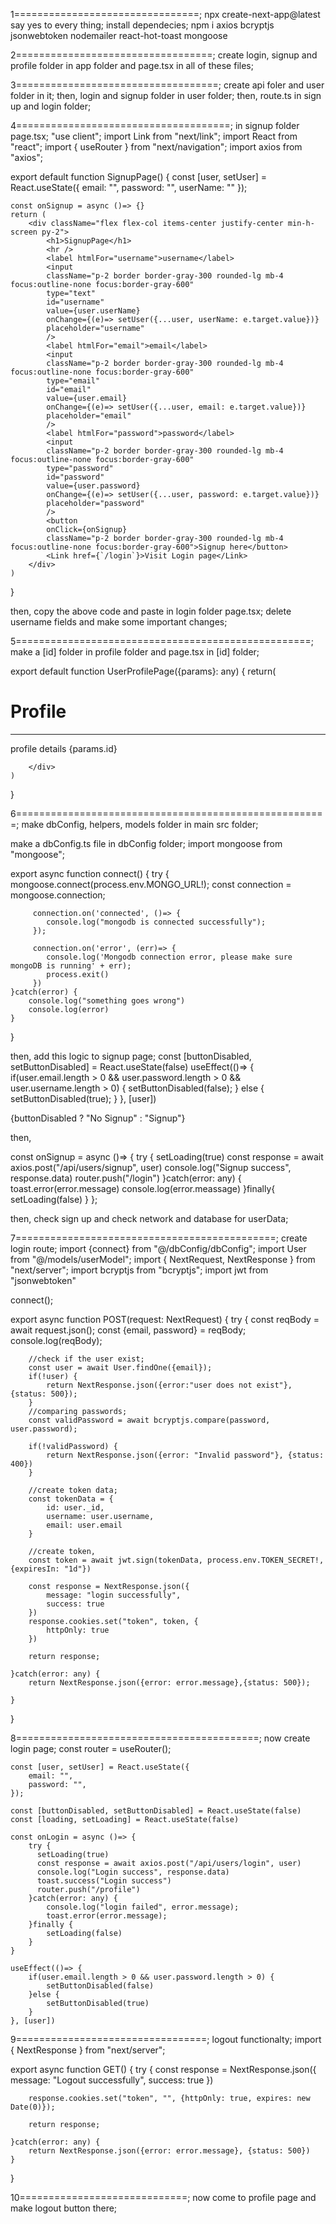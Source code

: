 1================================;
npx create-next-app@latest
say yes to every thing;
install dependecies;
npm i axios bcryptjs jsonwebtoken nodemailer react-hot-toast mongoose

2==================================;
create login, signup and profile folder in app folder and page.tsx in all of these files;

3===================================;
create api foler and user folder in it;
then, login and signup folder in user folder;
then, route.ts in sign up and login folder;


4=====================================;
in signup folder page.tsx;
"use client";
import Link from "next/link";
import React from "react";
import { useRouter } from "next/navigation";
import axios from "axios";

export default function SignupPage() {
    const [user, setUser] = React.useState({
        email: "",
        password: "",
        userName: ""
    });

    const onSignup = async ()=> {}
    return (
        <div className="flex flex-col items-center justify-center min-h-screen py-2">
            <h1>SignupPage</h1>
            <hr />
            <label htmlFor="username">username</label>
            <input
            className="p-2 border border-gray-300 rounded-lg mb-4 focus:outline-none focus:border-gray-600"
            type="text"
            id="username"
            value={user.userName}
            onChange={(e)=> setUser({...user, userName: e.target.value})}
            placeholder="username"
            />
            <label htmlFor="email">email</label>
            <input
            className="p-2 border border-gray-300 rounded-lg mb-4 focus:outline-none focus:border-gray-600"
            type="email"
            id="email"
            value={user.email}
            onChange={(e)=> setUser({...user, email: e.target.value})}
            placeholder="email"
            />
            <label htmlFor="password">password</label>
            <input
            className="p-2 border border-gray-300 rounded-lg mb-4 focus:outline-none focus:border-gray-600"
            type="password"
            id="password"
            value={user.password}
            onChange={(e)=> setUser({...user, password: e.target.value})}
            placeholder="password"
            />
            <button
            onClick={onSignup}
            className="p-2 border border-gray-300 rounded-lg mb-4 focus:outline-none focus:border-gray-600">Signup here</button>
            <Link href={`/login`}>Visit Login page</Link>
        </div>
    )
}


then, 
copy the above code and paste in login folder page.tsx;
delete username fields and make some important changes;



5===================================================;
make a [id] folder in profile folder and page.tsx in [id] folder;

export default function UserProfilePage({params}: any) {
    return(
        <div className="flex flex-col items-center justify-center min-h-screen py-2">
            <h1>Profile</h1>
            <hr />
            <p className="text-4xl">profile details
            <span className="p-2 rounded bg-orange-500 text-black">{params.id}</span> </p>

        </div>
    )
}


6======================================================;
make dbConfig, helpers, models folder in main src folder;

make a dbConfig.ts file in dbConfig folder;
import mongoose from "mongoose";

export async function connect() {
    try {
         mongoose.connect(process.env.MONGO_URL!);
         const connection = mongoose.connection;

         connection.on('connected', ()=> {
            console.log("mongodb is connected successfully");
         });

         connection.on('error', (err)=> {
            console.log('Mongodb connection error, please make sure mongoDB is running' + err);
            process.exit()
         })
    }catch(error) {
        console.log("something goes wrong")
        console.log(error)
    }
}

then,
add this logic to signup page;
const [buttonDisabled, setButtonDisabled] = React.useState(false)
useEffect(()=> {
        if(user.email.length > 0 && user.password.length > 0 && user.username.length > 0) {
            setButtonDisabled(false);
        } else {
            setButtonDisabled(true);
        }
    }, [user])

{buttonDisabled ? "No Signup" : "Signup"}</button>

then,

const onSignup = async ()=> {
        try {
            setLoading(true)
            const response = await axios.post("/api/users/signup", user)
             console.log("Signup success", response.data)
             router.push("/login")
        }catch(error: any) {
            toast.error(error.message)
         console.log(error.meassage)
        }finally{
            setLoading(false)
        }
    };


then,
check sign up and check network and database for userData;



7=============================================;
create login route;
import {connect} from "@/dbConfig/dbConfig";
import User from "@/models/userModel";
import { NextRequest, NextResponse } from "next/server";
import bcryptjs from "bcryptjs";
import jwt from "jsonwebtoken"


connect();

export async function POST(request: NextRequest) {
    try {
        const reqBody = await request.json();
        const {email, password} = reqBody;
        console.log(reqBody);

        //check if the user exist;
        const user = await User.findOne({email});
        if(!user) {
            return NextResponse.json({error:"user does not exist"}, {status: 500});
        }
        //comparing passwords;
        const validPassword = await bcryptjs.compare(password, user.password);

        if(!validPassword) {
            return NextResponse.json({error: "Invalid password"}, {status: 400})
        }

        //create token data;
        const tokenData = {
            id: user._id,
            username: user.username,
            email: user.email
        }

        //create token,
        const token = await jwt.sign(tokenData, process.env.TOKEN_SECRET!, {expiresIn: "1d"})

        const response = NextResponse.json({
            message: "login successfully",
            success: true
        })
        response.cookies.set("token", token, {
            httpOnly: true
        })

        return response;

    }catch(error: any) {
        return NextResponse.json({error: error.message},{status: 500});
        
    }
}



8==========================================;
now create login page;
const router = useRouter();

    const [user, setUser] = React.useState({
        email: "",
        password: "",  
    });

    const [buttonDisabled, setButtonDisabled] = React.useState(false)
    const [loading, setLoading] = React.useState(false)

    const onLogin = async ()=> {
        try {
          setLoading(true)
          const response = await axios.post("/api/users/login", user)
          console.log("Login success", response.data)
          toast.success("Login success")
          router.push("/profile")
        }catch(error: any) {
            console.log("login failed", error.message);
            toast.error(error.message);  
        }finally {
            setLoading(false)
        }
    }

    useEffect(()=> {
        if(user.email.length > 0 && user.password.length > 0) {
            setButtonDisabled(false)
        }else {
            setButtonDisabled(true)
        }
    }, [user])



9=================================;
logout functionalty;
import { NextResponse } from "next/server";

export async function GET() {
    try {
        const response = NextResponse.json({
            message: "Logout successfully",
            success: true
        })
        
        response.cookies.set("token", "", {httpOnly: true, expires: new Date(0)});

        return response;

    }catch(error: any) {
        return NextResponse.json({error: error.message}, {status: 500})
    }
}


10=============================;
now come to profile page and make logout button there;




























